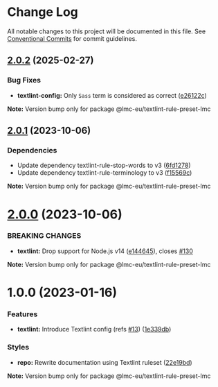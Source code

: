 # Change Log

All notable changes to this project will be documented in this file.
See [Conventional Commits](https://conventionalcommits.org) for commit guidelines.

<a name="2.0.2"></a>

## [2.0.2](https://github.com/lmc-eu/code-quality-tools/compare/@lmc-eu/textlint-rule-preset-lmc@2.0.1...@lmc-eu/textlint-rule-preset-lmc@2.0.2) (2025-02-27)

### Bug Fixes

- **textlint-config:** Only `Sass` term is considered as correct ([e26122c](https://github.com/lmc-eu/code-quality-tools/commit/e26122c))

**Note:** Version bump only for package @lmc-eu/textlint-rule-preset-lmc

<a name="2.0.1"></a>

## [2.0.1](https://github.com/lmc-eu/code-quality-tools/compare/@lmc-eu/textlint-rule-preset-lmc@2.0.0...@lmc-eu/textlint-rule-preset-lmc@2.0.1) (2023-10-06)

### Dependencies

- Update dependency textlint-rule-stop-words to v3 ([6fd1278](https://github.com/lmc-eu/code-quality-tools/commit/6fd1278))
- Update dependency textlint-rule-terminology to v3 ([f15569c](https://github.com/lmc-eu/code-quality-tools/commit/f15569c))

**Note:** Version bump only for package @lmc-eu/textlint-rule-preset-lmc

<a name="2.0.0"></a>

# [2.0.0](https://github.com/lmc-eu/code-quality-tools/compare/@lmc-eu/textlint-rule-preset-lmc@1.0.0...@lmc-eu/textlint-rule-preset-lmc@2.0.0) (2023-10-06)

### BREAKING CHANGES

- **textlint:** Drop support for Node.js v14 ([e144645](https://github.com/lmc-eu/code-quality-tools/commit/e144645)), closes [#130](https://github.com/lmc-eu/code-quality-tools/issues/130)

**Note:** Version bump only for package @lmc-eu/textlint-rule-preset-lmc

<a name="1.0.0"></a>

# 1.0.0 (2023-01-16)

### Features

- **textlint:** Introduce Textlint config (refs [#13](https://github.com/lmc-eu/code-quality-tools/issues/13)) ([1e339db](https://github.com/lmc-eu/code-quality-tools/commit/1e339db))

### Styles

- **repo:** Rewrite documentation using Textlint ruleset ([22e19bd](https://github.com/lmc-eu/code-quality-tools/commit/22e19bd))

**Note:** Version bump only for package @lmc-eu/textlint-rule-preset-lmc

